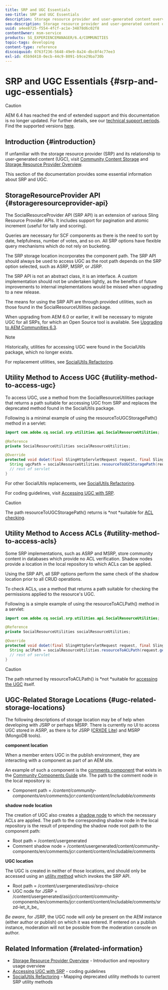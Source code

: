 ```yaml
---
title: SRP and UGC Essentials
seo-title: SRP and UGC Essentials
description: Storage resource provider and user-generated content overview
seo-description: Storage resource provider and user-generated content overview
uuid: a4ee8725-f554-4fcf-ac1e-34878d6c02f8
contentOwner: msm-service
products: SG_EXPERIENCEMANAGER/6.4/COMMUNITIES
topic-tags: developing
content-type: reference
discoiquuid: 0763f236-5648-49e9-8a24-dbc8f4c77ee3
exl-id: 45b9d418-0ecb-44c9-8091-b9ce29ba730b
---
```

# SRP and UGC Essentials {#srp-and-ugc-essentials}

>[!CAUTION]
>
>AEM 6.4 has reached the end of extended support and this documentation is no longer updated. For further details, see our [technical support periods](https://helpx.adobe.com/support/programs/eol-matrix.html). Find the supported versions [here](https://experienceleague.adobe.com/docs/).

## Introduction {#introduction}

If unfamiliar with the storage resource provider (SRP) and its relationship to user-generated content (UGC), visit [Community Content Storage](working-with-srp.md) and [Storage Resource Provider Overview](srp.md).

This section of the documentation provides some essential information about SRP and UGC.

## StorageResourceProvider API {#storageresourceprovider-api}

The SocialResourceProvider API (SRP API) is an extension of various Sling Resource Provider APIs. It includes support for pagination and atomic increment (useful for tally and scoring).

Queries are necessary for SCF components as there is the need to sort by date, helpfulness, number of votes, and so on. All SRP options have flexible query mechanisms which do not rely on bucketing.

The SRP storage location incorporates the component path. The SRP API should always be used to access UGC as the root path depends on the SRP option selected, such as ASRP, MSRP, or JSRP.

The SRP API is not an abstract class, it is an interface. A custom implementation should not be undertaken lightly, as the benefits of future improvements to internal implementations would be missed when upgrading to a new release.

The means for using the SRP API are through provided utilities, such as those found in the SocialResourceUtilities package.

When upgrading from AEM 6.0 or earlier, it will be necessary to migrate UGC for all SRPs, for which an Open Source tool is available. See [Upgrading to AEM Communities 6.3](upgrade.md).

>[!NOTE]
>
>Historically, utilities for accessing UGC were found in the SocialUtils package, which no longer exists.
>
>For replacement utilities, see [SocialUtils Refactoring](socialutils.md).

## Utility Method to Access UGC {#utility-method-to-access-ugc}

To access UGC, use a method from the SocialResourceUtilities package that returns a path suitable for accessing UGC from SRP and replaces the deprecated method found in the SocialUtils package.

Following is a minimal example of using the resourceToUGCStoragePath() method in a servlet:

```java
import com.adobe.cq.social.srp.utilities.api.SocialResourceUtilities;

@Reference
private SocialResourceUtilities socialResourceUtilities;

@Override
protected void doGet(final SlingHttpServletRequest request, final SlingHttpServletResponse response) throws ServletException, IOException {
  String ugcPath = socialResourceUtilities.resourceToUGCStoragePath(request.getResource());
  // rest of servlet
}
```

For other SocialUtils replacements, see [SocialUtils Refactoring](socialutils.md).

For coding guidelines, visit [Accessing UGC with SRP](accessing-ugc-with-srp.md).

>[!CAUTION]
>
>The path resourceToUGCStoragePath() returns is *not *suitable for [ACL checking](srp.md#for-access-control-acls).

## Utility Method to Access ACLs {#utility-method-to-access-acls}

Some SRP implementations, such as ASRP and MSRP, store community content in databases which provide no ACL verification. Shadow nodes provide a location in the local repository to which ACLs can be applied.

Using the SRP API, all SRP options perform the same check of the shadow location prior to all CRUD operations.

To check ACLs, use a method that returns a path suitable for checking the permissions applied to the resource's UGC.

Following is a simple example of using the resourceToACLPath() method in a servlet:

```java
import com.adobe.cq.social.srp.utilities.api.SocialResourceUtilities;

@Reference
private SocialResourceUtilities socialResourceUtilities;

@Override
protected void doGet(final SlingHttpServletRequest request, final SlingHttpServletResponse response) throws ServletException, IOException {
  String aclPath = socialResourceUtilities.resourceToACLPath(request.getResource());
  // rest of servlet
}
```

>[!CAUTION]
>
>The path returned by resourceToACLPath() is *not *suitable for [accessing the UGC](#utility-method-to-access-acls) itself.

## UGC-Related Storage Locations {#ugc-related-storage-locations}

The following descriptions of storage location may be of help when developing with JSRP or perhaps MSRP. There is currently no UI to access UGC stored in ASRP, as there is for JSRP ([CRXDE Lite](../../help/sites-developing/developing-with-crxde-lite.md)) and MSRP (MongoDB tools).

**component location**

When a member enters UGC in the publish environment, they are interacting with a component as part of an AEM site.

An example of such a component is the [comments component](http://localhost:4502/content/community-components/en/comments.html) that exists in the [Community Components Guide](components-guide.md) site. The path to the comment node in the local repository is:

* Component path = */content/community-components/en/comments/jcr:content/content/includable/comments*

**shadow node location**

The creation of UGC also creates a [shadow node](srp.md#about-shadow-nodes-in-jcr) to which the necessary ACLs are applied. The path to the corresponding shadow node in the local repository is the result of prepending the shadow node root path to the component path:

* Root path = /content/usergenerated
* Comment shadow node = /content/usergenerated/content/community-components/en/comments/jcr:content/content/includable/comments

**UGC location**

The UGC is created in neither of those locations, and should only be accessed using an [utility method](#utility-method-to-access-ugc) which invokes the SRP API.

* Root path = /content/usergenerated/asi/srp-choice
* UGC node for JSRP = /content/usergenerated/asi/jcr/content/community-components/en/comments/jcr:content/content/includable/comments/srzd-let_it_be_

*Be aware*, for JSRP, the UGC node will *only* be present on the AEM instance (either author or publish) on which it was entered. If entered on a publish instance, moderation will not be possible from the moderation console on author.

## Related Information {#related-information}

* [Storage Resource Provider Overview](srp.md) - Introduction and repository usage overview
* [Accessing UGC with SRP](accessing-ugc-with-srp.md) - coding guidelines
* [SocialUtils Refactoring](socialutils.md) - Mapping deprecated utility methods to current SRP utility methods
